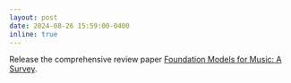 ```yaml
---
layout: post
date: 2024-08-26 15:59:00-0400
inline: true
---
```


Release the comprehensive review paper <a href="https://arxiv.org/abs/2408.14340">Foundation Models for Music: A Survey</a>.

